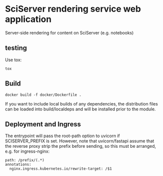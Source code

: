 # SciServer rendering service web application
Server-side rendering for content on SciServer (e.g. notebooks)

## testing

Use tox:

```
tox
```

## Build

```
docker build -f docker/Dockerfile .
```

If you want to include local builds of any dependencies, the distribution files can be loaded into build/localdeps and
will be installed prior to the module.

## Deployment and Ingress

The entrypoint will pass the root-path option to uvicorn if SCISERVER_PREFIX is set. However, note that uvicorn/fastapi
assume that the reverse proxy strip the prefix before sending, so this must be arranged, e.g. for ingress-nginx:

```
path: /prefix/(.*)
annotations:
  nginx.ingress.kubernetes.io/rewrite-target: /$1
```
